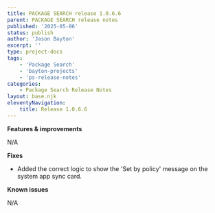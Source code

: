 ```yaml
---
title: PACKAGE SEARCH release 1.0.6.6
parent: PACKAGE SEARCH release notes
published: '2025-05-06'
status: publish
author: 'Jason Bayton'
excerpt: ''
type: project-docs
tags: 
    - 'Package Search'
    - 'bayton-projects'
    - 'ps-release-notes'
categories: 
    - Package Search Release Notes
layout: base.njk
eleventyNavigation: 
    title: Release 1.0.6.6
---
```


**Features & improvements**

N/A

**Fixes**

- Added the correct logic to show the 'Set by policy' message on the system app sync card.

**Known issues**

N/A